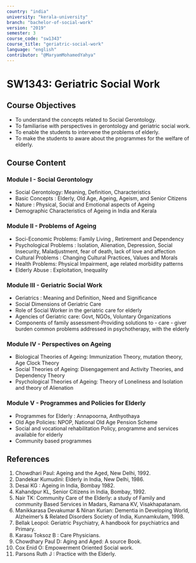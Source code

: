 ```yaml
---
country: "india"
university: "kerala-university"
branch: "bachelor-of-social-work"
version: "2019"
semester: 3
course_code: "sw1343"
course_title: "geriatric-social-work"
language: "english"
contributor: "@MaryamMohamedYahya"
---
```


# SW1343: Geriatric Social Work

## Course Objectives
* To understand the concepts related to Social Gerontology.
* To familiarise with perspectives in gerontology and geriatric social work.
* To enable the students to intervene the problems of elderly.
* To make the students to aware about the programmes for the welfare of elderly.

## Course Content
### Module I -  Social Gerontology
* Social Gerontology: Meaning, Definition, Characteristics
* Basic Concepts : Elderly, Old Age, Ageing, Ageism, and Senior Citizens
* Nature : Physical, Social and Emotional aspects of Ageing
* Demographic Characteristics of Ageing in India and Kerala

### Module II - Problems of Ageing
* Soci-Economic Problems: Family Living , Retirement and Dependency
* Psychological Problems : Isolation, Alienation, Depression, Social Insecurity, Maladjustment, fear of death, lack of love and affection
* Cultural Problems : Changing Cultural Practices, Values and Morals
* Health Problems: Physical Impairment, age related morbidity patterns
* Elderly Abuse : Exploitation, Inequality 

### Module III - Geriatric Social Work
* Geriatrics : Meaning and Definition, Need and Significance
* Social Dimensions of Geriatric Care
* Role of Social Worker in the geriatric care for elderly
* Agencies of Geriatric care: Govt, NGOs, Voluntary Organizations
* Components of family assessment-Providing solutions to - care - giver burden common problems addressed in psychotherapy, with the elderly 

### Module IV - Perspectives on Ageing 
* Biological Theories of Ageing: Immunization Theory, mutation theory, Age Clock Theory
* Social Theories of Ageing: Disengagement and Activity Theories, and Dependency Theory
* Psychological Theories of Ageing: Theory of Loneliness and Isolation and theory of Alienation

### Module V - Programmes and Policies for Elderly
* Programmes for Elderly : Annapoorna, Anthyothaya
* Old Age Policies: NPOP, National Old Age Pension Scheme
* Social and vocational rehabilitation Policy, programme and services available for elderly
* Community based programmes

## References
1. Chowdhari Paul: Ageing and the Aged, New Delhi, 1992.
2. Dandekar Kumudini: Elderly in India, New Delhi, 1986.
3. Desai KG : Ageing in India, Bombay 1982.
4. Kahandpur KL, Senior Citizens in India, Bombay, 1992.
5. Nair TK: Community Care of the Elderly: a study of Family and community Based Services in Madars, Ramana KV, Visakhapatanam.
6. Manikkarasa Devakumar & Ninan Kurian: Dementia in Developing World, Alzheimer’s & Related Disorders Society of India, Kunnamkulam, 1998.
7. Bellak Leopol: Geriatric Psychiatry, A handbook for psychiatrics and Primary.
8. Karasu Toksoz B : Care Physicians.
9. Chowdhary Paul D: Aging and Aged: A source Book.
10. Cox Enid O: Empowerment Oriented Social work.
11. Parsons Ruth J : Practice with the Elderly.